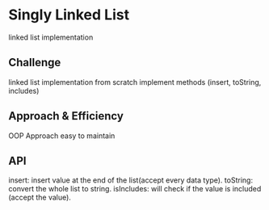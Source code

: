 # Singly Linked List
<!-- Short summary or background information -->
linked list implementation

## Challenge
<!-- Description of the challenge -->
linked list implementation from scratch 
implement methods (insert, toString, includes)

## Approach & Efficiency
<!-- What approach did you take? Why? What is the Big O space/time for this approach? -->
OOP Approach easy to maintain
## API
<!-- Description of each method publicly available to your Linked List -->
insert: insert value at the end of the list(accept every data type).
toString: convert the whole list to string.
isIncludes: will check if the value is included (accept the value).
